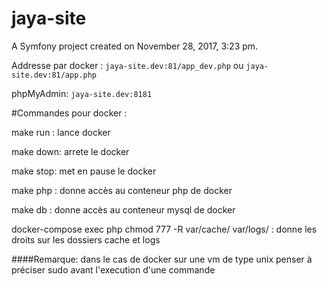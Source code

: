 jaya-site
=========

A Symfony project created on November 28, 2017, 3:23 pm.

Addresse par docker : `jaya-site.dev:81/app_dev.php`
ou `jaya-site.dev:81/app.php`

phpMyAdmin: `jaya-site.dev:8181`

#Commandes pour docker :

make run : lance docker

make down: arrete le docker

make stop: met en pause le docker

make php : donne accès au conteneur php de docker

make db : donne accès au conteneur mysql de docker

docker-compose exec php chmod 777 -R var/cache/ var/logs/ : donne les droits sur les dossiers cache et logs

####Remarque: dans le cas de docker sur une vm de type unix penser à préciser sudo avant l'execution d'une commande
